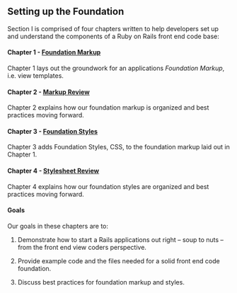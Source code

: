 Setting up the Foundation
-------------------------

Section I is comprised of four chapters written to help developers set up and understand the components of a Ruby on Rails front end code base:

#### Chapter 1 - [Foundation Markup][Chapter 1]

Chapter 1 lays out the groundwork for an applications *Foundation Markup*, i.e. view templates.

#### Chapter 2 - [Markup Review][Chapter 2]

Chapter 2 explains how our foundation markup is organized and best practices moving forward.

#### Chapter 3 - [Foundation Styles][Chapter 3]

Chapter 3 adds Foundation Styles, CSS, to the foundation markup laid out in Chapter 1.

#### Chapter 4 - [Stylesheet Review][Chapter 4]

Chapter 4 explains how our foundation styles are organized and best practices moving forward.

#### Goals

Our goals in these chapters are to:

1.  Demonstrate how to start a Rails applications out right – soup to nuts – from the front end view coders perspective.

2.  Provide example code and the files needed for a solid front end code foundation.

3.  Discuss best practices for foundation markup and styles.

[Chapter 1]:            https://github.com/maxxiimo/the-front-end-manifesto/blob/master/chp1-foundation-markup.md#foundation-markup
[Chapter 2]:            https://github.com/maxxiimo/the-front-end-manifesto/blob/master/chp2-markup-review.md#markup-review
[Chapter 3]:            https://github.com/maxxiimo/the-front-end-manifesto/blob/master/chp3-foundation-styles.md#foundation-styles
[Chapter 4]:            https://github.com/maxxiimo/the-front-end-manifesto/blob/master/chp4-stylesheet-review.md#stylesheet-review
